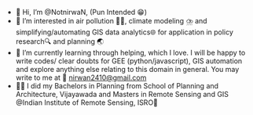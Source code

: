 - 👋 Hi, I’m @NotnirwaN, (Pun Intended 😁)
- 👀 I’m interested in air pollution 😶‍🌫️, climate modeling ⛈️ and simplifying/automating GIS data analytics🌐 for application in policy research🔍 and planning 🌏
- 🌱 I’m currently learning through helping, which I love. I will be happy to write codes/ clear doubts for GEE (python/javascript), GIS automation and explore anything else relating to this domain in general. You may write to me at 📧 nirwan2410@gmail.com 
- 👨‍🎓 I did my Bachelors in Planning from School of Planning and Architecture, Vijayawada and Masters in Remote Sensing and GIS @Indian Institute of Remote Sensing, ISRO🚀

<!---
NotnirwaN/NotnirwaN is a ✨ special ✨ repository because its `README.md` (this file) appears on your GitHub profile.
You can click the Preview link to take a look at your changes.
--->
